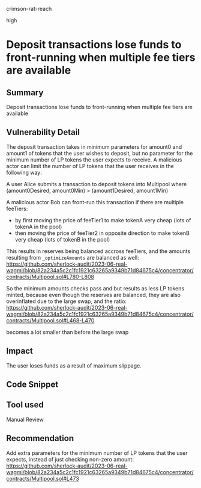 crimson-rat-reach

high

# Deposit transactions lose funds to front-running when multiple fee tiers are available

## Summary
Deposit transactions lose funds to front-running when multiple fee tiers are available 

## Vulnerability Detail
The deposit transaction takes in minimum parameters for amount0 and amount1 of tokens that the user wishes to deposit, but no parameter for the minimum number of LP tokens the user expects to receive. A malicious actor can limit the number of LP tokens that the user receives in the following way:

A user Alice submits a transaction to deposit tokens into Multipool where (amount0Desired, amount0Min) > (amount1Desired, amount1Min)

A malicious actor Bob can front-run this transaction if there are multiple feeTiers:
- by first moving the price of feeTier1 to make tokenA very cheap (lots of tokenA in the pool) 
- then moving the price of feeTier2 in opposite direction to make tokenB very cheap (lots of tokenB in the pool) 

This results in reserves being balanced accross feeTiers, and the amounts resulting from `_optimizeAmounts` are balanced as well:
https://github.com/sherlock-audit/2023-06-real-wagmi/blob/82a234a5c2c1fc1921c63265a9349b71d84675c4/concentrator/contracts/Multipool.sol#L780-L808

So the minimum amounts checks pass and but results as less LP tokens minted, because even though the reserves are balanced, they are also overinflated due to the large swap, and the ratio:
https://github.com/sherlock-audit/2023-06-real-wagmi/blob/82a234a5c2c1fc1921c63265a9349b71d84675c4/concentrator/contracts/Multipool.sol#L468-L470

becomes a lot smaller than before the large swap

## Impact
The user loses funds as a result of maximum slippage.

## Code Snippet

## Tool used

Manual Review

## Recommendation

Add extra parameters for the minimum number of LP tokens that the user expects, instead of just checking non-zero amount:
https://github.com/sherlock-audit/2023-06-real-wagmi/blob/82a234a5c2c1fc1921c63265a9349b71d84675c4/concentrator/contracts/Multipool.sol#L473
